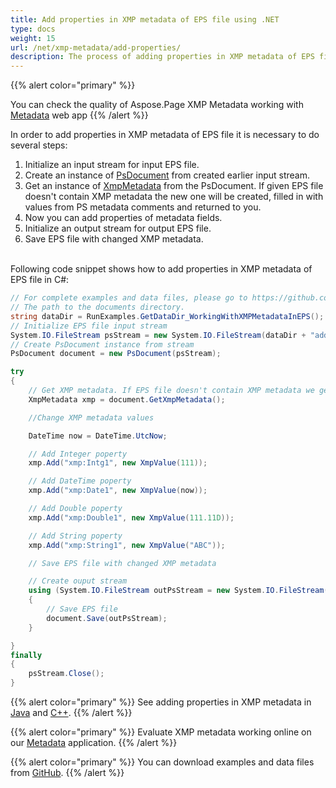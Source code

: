 ```yaml
---
title: Add properties in XMP metadata of EPS file using .NET
type: docs
weight: 15
url: /net/xmp-metadata/add-properties/
description: The process of adding properties in XMP metadata of EPS file with Aspose.Page for .NET is explained and illustrated with the code snippets here.
---
```



{{% alert color="primary" %}} 

You can check the quality of Aspose.Page XMP Metadata working with <a nofollow href="https://products.aspose.app/page/metadata/eps">Metadata</a> web app {{% /alert %}}

In order to add properties in XMP metadata of EPS file it is necessary to do several steps:
1. Initialize an input stream for input EPS file.
2. Create an instance of [PsDocument](https://apireference.aspose.com/page/net/aspose.page.eps/psdocument) from created earlier input stream.
3. Get an instance of [XmpMetadata](https://apireference.aspose.com/page/net/aspose.page.eps.xmp/xmpmetadata) from the PsDocument. If given EPS file doesn't contain XMP metadata the new one
will be created, filled in with values from PS metadata comments and returned to you.
4. Now you can add properties of metadata fields.
5. Initialize an output stream for output EPS file.
6. Save EPS file with changed XMP metadata.

<br>Following code snippet shows how to add properties in XMP metadata of EPS file in C#:
<br>
```C#
// For complete examples and data files, please go to https://github.com/aspose-page/Aspose.Page-for-.NET
// The path to the documents directory.
string dataDir = RunExamples.GetDataDir_WorkingWithXMPMetadataInEPS();
// Initialize EPS file input stream
System.IO.FileStream psStream = new System.IO.FileStream(dataDir + "add_props_input.eps", System.IO.FileMode.Open, System.IO.FileAccess.Read);
// Create PsDocument instance from stream
PsDocument document = new PsDocument(psStream);            

try
{
    // Get XMP metadata. If EPS file doesn't contain XMP metadata we get new one filled with values from PS metadata comments (%%Creator, %%CreateDate, %%Title etc)
    XmpMetadata xmp = document.GetXmpMetadata();

    //Change XMP metadata values

    DateTime now = DateTime.UtcNow;

    // Add Integer poperty
    xmp.Add("xmp:Intg1", new XmpValue(111));

    // Add DateTime poperty
    xmp.Add("xmp:Date1", new XmpValue(now));

    // Add Double poperty
    xmp.Add("xmp:Double1", new XmpValue(111.11D));

    // Add String poperty
    xmp.Add("xmp:String1", new XmpValue("ABC"));

    // Save EPS file with changed XMP metadata

    // Create ouput stream
    using (System.IO.FileStream outPsStream = new System.IO.FileStream(dataDir + "add_props_output.eps", System.IO.FileMode.Create, System.IO.FileAccess.Write))
    {
        // Save EPS file
        document.Save(outPsStream);
    }

}
finally
{
    psStream.Close();
}
```
{{% alert color="primary" %}}
See adding properties in XMP metadata in [Java](/page/java/xmp-metadata/add-properties/) and [C++](/page/cpp/xmp-metadata/add-properties/).
{{% /alert %}}

{{% alert color="primary" %}}
Evaluate XMP metadata working online on our <a nofollow href="https://products.aspose.app/page/metadata/eps">Metadata</a> application.
 {{% /alert %}}

{{% alert color="primary" %}}
You can download examples and data files from [GitHub](https://github.com/aspose-page/Aspose.Page-for-.NET). {{% /alert %}}